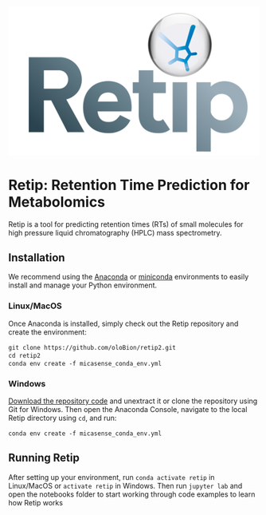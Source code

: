 ![Retip](images/retip_logo.png)

# Retip: Retention Time Prediction for Metabolomics

Retip is a tool for predicting retention times (RTs) of small molecules for high pressure liquid chromatography (HPLC) mass spectrometry.

## Installation

We recommend using the [Anaconda](https://www.anaconda.com/download/) or [miniconda](https://conda.io/miniconda.html) environments to easily install and manage your Python environment.  

### Linux/MacOS

Once Anaconda is installed, simply check out the Retip repository and create the environment:

```shell
git clone https://github.com/oloBion/retip2.git
cd retip2
conda env create -f micasense_conda_env.yml
```

### Windows

[Download the repository code](https://github.com/oloBion/retip2/archive/master.zip) and unextract it or clone the repository using Git for Windows.  Then open the Anaconda Console, navigate to the local Retip directory using `cd`, and run:

```shell
conda env create -f micasense_conda_env.yml
```

## Running Retip

After setting up your environment, run `conda activate retip` in Linux/MacOS or `activate retip` in Windows.  Then run `jupyter lab` and open the notebooks folder to start working through code examples to learn how Retip works
